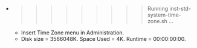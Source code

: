 * >>>>>>>>> Running inst-std-system-time-zone.sh ...
  * Insert Time Zone menu in Administration.
  * Disk size = 3566048K. Space Used = 4K. Runtime = 00:00:00:00.
